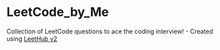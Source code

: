 # LeetCode_by_Me
Collection of LeetCode questions to ace the coding interview! - Created using [LeetHub v2](https://github.com/arunbhardwaj/LeetHub-2.0)
